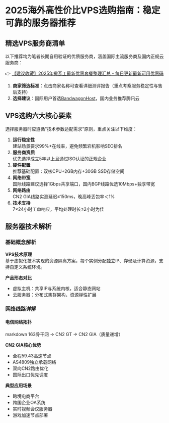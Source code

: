 # 2025海外高性价比VPS选购指南：稳定可靠的服务器推荐

## 精选VPS服务商清单
以下推荐均为笔者长期自用验证的优质服务商，涵盖国际主流服务商及国内正规云服务商：

👉 [【建议收藏】2025年搬瓦工最新优惠套餐整理汇总 - 每日更新最新可用优惠码](https://bit.ly/banwagon)

<ol>
  <li><strong>商家筛选标准</strong>：点击商家名称可查看详细测评报告（重点考察服务稳定性与售后支持）</li>
  <li><strong>选择建议</strong>：国际用户首选<a href="https://bit.ly/banwagon">BandwagonHost</a>，国内业务推荐腾讯云</li>
</ol>

## VPS选购六大核心要素
选择服务器时应遵循"技术参数适配需求"原则，重点关注以下维度：

1. **运行稳定性**  
   建站场景要求99%+在线率，避免频繁宕机影响SEO排名
2. **服务商资质**  
   优先选择成立5年以上且通过ISO认证的正规企业
3. **硬件配置**  
   推荐基础配置：双核CPU+2GB内存+30GB SSD存储空间
4. **网络带宽**  
   国际线路建议选择1Gbps共享端口，国内BGP线路优选10Mbps+独享带宽
5. **网络路由**  
   CN2 GIA线路实测延迟≤150ms，晚高峰丢包率＜1%
6. **技术支持**  
   7×24小时工单响应，平均处理时长≤2小时为佳

## 服务器技术解析
### 基础概念解析
**VPS技术原理**  
基于虚拟化技术实现的资源隔离方案，每个实例分配独立IP、存储及计算资源，支持自定义系统环境。

**产品形态对比**  
- 虚拟主机：共享IP与系统内核，适合静态网站  
- 云服务器：分布式集群架构，资源弹性扩展  

### 网络线路详解
#### 电信网络拓扑
markdown
163骨干网 → CN2 GT → CN2 GIA（质量递增）

**CN2 GIA核心优势**  
- 全程59.43高速节点
- AS4809独立承载网络
- 双向CN2路由优化
- 国际出口优先调度

**典型应用场景**  
- 跨境电商平台
- 跨国企业OA系统
- 实时视频会议服务器
- 游戏加速节点部署
